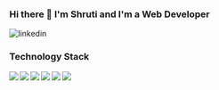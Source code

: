 ### Hi there 👋 I'm Shruti and I'm a Web Developer

<img alt="linkedin" src="https://img.shields.io/badge/LinkedIn-0077B5?style=for-the-badge&logo=linkedin&logoColor=white" />
     
     
   ### Technology Stack
   

<img align="left" src="https://img.shields.io/badge/HTML-239120?style=for-the-badge&logo=html5&logoColor=white" />
<img align="left" src="https://img.shields.io/badge/CSS-239120?&style=for-the-badge&logo=css3&logoColor=white" />
<img align="left"src="https://img.shields.io/badge/Sass-CC6699?style=for-the-badge&logo=sass&logoColor=white" />
<img align="left"src="https://img.shields.io/badge/JavaScript-F7DF1E?style=for-the-badge&logo=javascript&logoColor=black" />
<img align="left"src="https://img.shields.io/badge/React-20232A?style=for-the-badge&logo=react&logoColor=61DAFB" />
<img align="left"src="https://img.shields.io/badge/Java-ED8B00?style=for-the-badge&logo=java&logoColor=white" />

<!--

**shrutibattu/shrutibattu** is a ✨ _special_ ✨ repository because its `README.md` (this file) appears on your GitHub profile.

Here are some ideas to get you started:

- 🔭 I’m currently working on ...
- 🌱 I’m currently learning ...
- 👯 I’m looking to collaborate on ...
- 🤔 I’m looking for help with ...
- 💬 Ask me about ...
- 📫 How to reach me: ...
- 😄 Pronouns: ...
- ⚡ Fun fact: ...
-->
